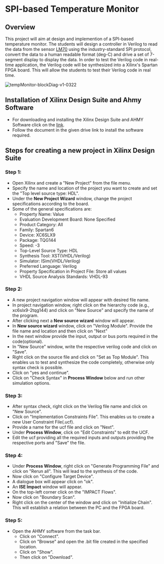 # SPI-based Temperature Monitor
## Overview
This project will aim at design and implemention of a SPI-based temperature monitor. The students will design a controller in Verilog to read the data from the sensor [LM70](https://github.com/rutucharya/SPI-based-Temperature-Monitor/files/11198677/datasheet-LM70-TI-tempSensor.pdf)
 using the industry-standard SPI protocol, convert the data to a human readable format (deg-C) and drive a set of 7-segment display to display the data. In order to test the Verilog code in real-time application, the Verilog code will be synthesized into a Xilinx's Spartan FPGA board. This will allow the students to test their Verilog code in real time.

![tempMonitor-blockDiag-v1-0322](https://user-images.githubusercontent.com/98079644/231081754-86ca6e32-0ec8-4e98-8781-10b4726a049a.png)

## Installation of Xilinx Design Suite and Ahmy Software
-	For downloading and installing the Xilinx Design Suite and AHMY Software click on the [link]( https://drive.google.com/drive/folders/11K3pKGRTGL41oUaIt80uNTADWgc_MmPZ).
-	Follow the document in the given drive link to install the software required.

## Steps for creating a new project in Xilinx Design Suite
### Step 1:
- Open Xilinx and create a "New Project" from the file menu.
- Specify the name and location of the project you want to create and set the "Top level source type: HDL".
- Under the **New Project Wizard** window, change the project specifications according to the board.
- Some of the general specifications are:
  - Property Name: Value
  - Evaluation Development Board: None Specified
  - Product Category: All
  - Family: Spartan6
  - Device: XC6SLX9
  - Package: TQG144
  - Speed: -3
  - Top-Level Source Type: HDL
  - Synthesis Tool: XST(VHDL/Verilog)  
  - Simulator: ISim(VHDL/Verilog)
  - Preferred Language: Verilog
  - Property Specification in Project File: Store all values
  - VHDL Source Analysis Standards: VHDL-93
 
### Step 2:
- A new project navigation window will appear with desired file name.
- In project navigation window, right click on the hierarchy code (e.g., xc6slx9-2tqg144) and click on "New Source" and specify the name of the program.
- After clicking next a **New source wizard** window will appear. 
- In **New source wizard** window, click on "Verilog Module". Provide the file name and location and then click on "Next"
- In the next window provide the input, output or bus ports required in the code(optional).
- In "New Source" window, write the respective verilog code and click on "Save".
- Right click on the source file and click on "Set as Top Module". This enables us to test and synthesize the code completely, otherwise only syntax check is possible.   
- Click on "yes and continue".
- Click on "Check Syntax" in **Process Window** below and run other simulation options.

### Step 3: 
- After syntax check, right click on the Verilog file name and click on "New Source".
- Click on "Implementation Constraints File". This enables us to create a new User Constraint File(.ucf).
- Provide a name for the ucf file and click on "Next".  
- Under **Process Window**, click on "Edit Constraints" to edit the UCF.
- Edit the ucf providing all the required inputs and outputs providing the respective ports and "Save" the file.

### Step 4:
- Under **Process Window**, right click on "Generate Programming File" and click on "Rerun all". This will lead to the synthesis of the code. 
- Now click on "Configure Target Device".
- A dialogue box will appear click on "ok".
- An **ISE Impact** window will appear.
- On the top-left corner click on the "IMPACT Flows".
- Now click on "Boundary Scan".
- Right click on the center of the window and click on "Initialize Chain". This will establish a relation between the PC and the FPGA board.

### Step 5:
- Open the AHMY software from the task bar. 
  - Click on "Connect".
  - Click on "Browse" and open the .bit file created in the specified location.
  - Click on "Show".
  - Then click on "Download".
